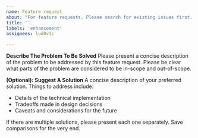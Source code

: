 ```yaml
---
name: Feature request
about: "For feature requests. Please search for existing issues first. Also see CONTRIBUTING."
title: ''
labels: 'enhancement'
assignees: lud0v1c

---
```


**Describe The Problem To Be Solved**
Please present a concise description of the problem to be addressed by this feature request. Please be clear what parts of the problem are considered to be in-scope and out-of-scope.

**(Optional): Suggest A Solution**
A concise description of your preferred solution. Things to address include:
* Details of the technical implementation
* Tradeoffs made in design decisions
* Caveats and considerations for the future

If there are multiple solutions, please present each one separately. Save comparisons for the very end.
